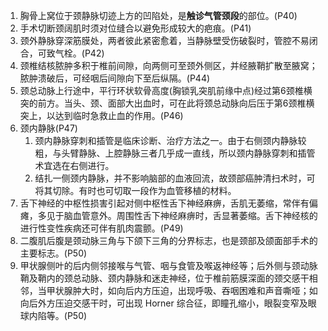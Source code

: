 1. 胸骨上窝位于颈静脉切迹上方的凹陷处，是**触诊气管颈段**的部位。(P40)
2. 手术切断颈阔肌时须对位缝合以避免形成较大的疤痕。(P41)
3. 颈外静脉穿深筋膜处，两者彼此紧密愈着，当静脉壁受伤破裂时，管腔不易闭合，可致气栓。(P42)
4. 颈椎结核脓肿多积于椎前间隙，向两侧可至颈外侧区，并经腋鞘扩散至腋窝；脓肿溃破后，可经咽后间隙向下至后纵隔。(P44)
5. 颈总动脉上行途中，平行环状软骨高度(胸锁乳突肌前缘中点)经过第6颈椎横突的前方。当头、颈、面部大出血时，可在此将颈总动脉向后压于第6颈椎横突上，以达到临时急救止血的作用。(P46)
6. 颈内静脉(P47)
    1. 颈内静脉穿刺和插管是临床诊断、治疗方法之一。由于右侧颈内静脉较粗，与头臂静脉、上腔静脉三者几乎成一直线，所以颈内静脉穿刺和插管术宜选在右侧进行。
    2. 结扎一侧颈内静脉，并不影响脑部的血液回流，故颈部癌肿清扫术时，可将其切除。有时也可切取一段作为血管移植的材料。
7. 舌下神经的中枢性损害引起对侧中枢性舌下神经麻痹，舌肌无萎缩，常伴有偏瘫，多见于脑血管意外。周围性舌下神经麻痹时，舌显著萎缩。舌下神经核的进行性变性疾病还可伴有肌肉震颤。(P49)
8. 二腹肌后腹是颈动脉三角与下颌下三角的分界标志，也是颈部及颌面部手术的主要标志。(P50)
9. 甲状腺侧叶的后内侧邻接喉与气管、咽与食管及喉返神经等；后外侧与颈动脉鞘及鞘内的颈总动脉、颈内静脉和迷走神经，位于椎前筋膜深面的颈交感干相邻，当甲状腺肿大时，如向后内方压迫，出现呼吸、吞咽困难和声音嘶哑；如向后外方压迫交感干时，可出现 Horner 综合征，即瞳孔缩小，眼裂变窄及眼球内陷等。(P50)
